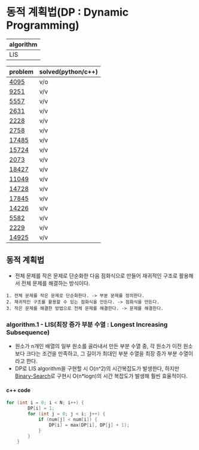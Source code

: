 # 동적 계획법(DP : Dynamic Programming)

|algorithm|
|---|
|LIS|

|problem|solved(python/c++)|
|---|---|
|[4095](https://www.acmicpc.net/problem/4095)|v/o|
|[9251](https://www.acmicpc.net/problem/9251)|v/v|
|[5557](https://www.acmicpc.net/problem/5557)|v/v|
|[2631](https://www.acmicpc.net/problem/2631)|v/v|
|[2228](https://www.acmicpc.net/problem/2228)|v/v|
|[2758](https://www.acmicpc.net/problem/2758)|v/v|
|[17485](https://www.acmicpc.net/problem/17485)|v/v|
|[15724](https://www.acmicpc.net/problem/15724)|v/v|
|[2073](https://www.acmicpc.net/problem/2073)|v/v|
|[18427](https://www.acmicpc.net/problem/18427)|v/v|
|[11049](https://www.acmicpc.net/problem/11049)|v/v|
|[14728](https://www.acmicpc.net/problem/14728)|v/v|
|[17845](https://www.acmicpc.net/problem/17845)|v/v|
|[14226](https://www.acmicpc.net/problem/14226)|v/v|
|[5582](https://www.acmicpc.net/problem/5582)|v/v|
|[2229](https://www.acmicpc.net/problem/2229)|v/v|
|[14925](https://www.acmicpc.net/problem/14925)|v/v|

## 동적 계획법

- 전체 문제를 작은 문제로 단순화한 다음 점화식으로 만들어 재귀적인 구조로 활용해서 전체 문제를 해결하는 방식이다.

~~~
1. 전체 문제를 작은 문제로 단순화한다. -> 부분 문제를 정의한다.
2. 재귀적인 구조를 활용할 수 있는 점화식을 만든다. -> 점화식을 만든다.
3. 작은 문제를 해결한 방법으로 전체 문제를 해결한다. -> 문제를 해결한다.
~~~

### algorithm.1 - LIS(최장 증가 부분 수열 : Longest Increasing Subsequence)

- 원소가 n개인 배열의 일부 원소를 골라내서 만든 부분 수열 중, 각 원소가 이전 원소보다 크다는 조건을 만족하고, 그 길이가 최대인 부분 수열을 최장 증가 부분 수열이라고 한다.
- DP로 LIS algorithm을 구현할 시 O(n^2)의 시간복잡도가 발생한다, 하지만 [Binary-Search](https://github.com/baewoojin514/algorithm/tree/master/Binary-Search)로 구현시 O(n*logn)의 시간 복잡도가 발생해 훨씬 효율적이다.

#### c++ code

```c
for (int i = 0; i < N; i++) {
        DP[i] = 1;
        for (int j = 0; j < i; j++) {
            if (num[j] < num[i]) {
                DP[i] = max(DP[i], DP[j] + 1);
            }
        }
    }
```
